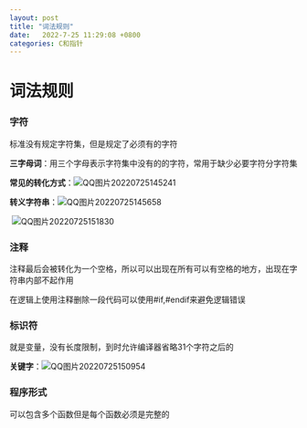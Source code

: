 ```yaml
---
layout: post
title: "词法规则"  
date:   2022-7-25 11:29:08 +0800
categories: C和指针
---
```


# 词法规则

### 字符

标准没有规定字符集，但是规定了必须有的字符

**三字母词**：用三个字母表示字符集中没有的的字符，常用于缺少必要字符分字符集

**常见的转化方式**：![QQ图片20220725145241](https://picture-01-1316374204.cos.ap-beijing.myqcloud.com/image/202408242255424.png)



**转义字符串**：![QQ图片20220725145658](https://picture-01-1316374204.cos.ap-beijing.myqcloud.com/image/202408242255425.png)

​	![QQ图片20220725151830](https://picture-01-1316374204.cos.ap-beijing.myqcloud.com/image/202311011759868.png)





### 注释

注释最后会被转化为一个空格，所以可以出现在所有可以有空格的地方，出现在字符串内部不起作用

在逻辑上使用注释删除一段代码可以使用#if,#endif来避免逻辑错误

### 标识符

就是变量，没有长度限制，到时允许编译器省略31个字符之后的

**关键字**：![QQ图片20220725150954](https://picture-01-1316374204.cos.ap-beijing.myqcloud.com/image/202408242255426.png)

### 程序形式

可以包含多个函数但是每个函数必须是完整的


